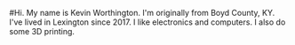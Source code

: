 #Hi. My name is Kevin Worthington.
I'm originally from Boyd County, KY.
I've lived in Lexington since 2017.
I like electronics and computers.
I also do some 3D printing.
